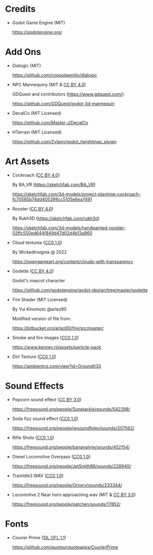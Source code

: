 
# Credits

* Godot Game Engine (MIT)

  https://godotengine.org/



# Add Ons



* Dialogic (MIT)

  https://github.com/coppolaemilio/dialogic


* NPC Mannequiny (MIT & [CC BY 4.0](https://creativecommons.org/licenses/by/4.0/))

  GDQuest and contributors (https://www.gdquest.com/)

  https://github.com/GDQuest/godot-3d-mannequin


* DecalCo (MIT Licensed)

  https://github.com/Master-J/DecalCo


* HTerrain (MIT Licensed)

  https://github.com/Zylann/godot_heightmap_plugin


# Art Assets

* Cockroach ([CC BY 4.0](https://creativecommons.org/licenses/by/4.0/))

  By BA_VR (https://sketchfab.com/BA_VR)

  https://sketchfab.com/3d-models/project-playtime-cockroach-fc70585b74dd405399cc5105e6ea7491

* Rooster ([CC BY 4.0](https://creativecommons.org/licenses/by/4.0/))

  By Rukh3D (https://sketchfab.com/rukh3d)

  https://sketchfab.com/3d-models/handpainted-rooster-02ffc550ed644f849d47d02d4b13a960


* Cloud textures ([CC0 1.0](https://creativecommons.org/publicdomain/zero/1.0/))

  By WickedInsignia @ 2022

  https://opengameart.org/content/clouds-with-transparency


* Godette ([CC BY 4.0](https://creativecommons.org/licenses/by/4.0/))

  Godot's mascot character

  https://github.com/godotengine/godot-design/tree/master/godette


* Fire Shader (MIT Licensed)

  By Yui Kinomoto @arlez80

  Modified version of file from:

  https://bitbucket.org/arlez80/fire/src/master/


* Smoke and fire images ([CC0 1.0](https://creativecommons.org/publicdomain/zero/1.0/))

  https://www.kenney.nl/assets/particle-pack


* Dirt Texture ([CC0 1.0](https://creativecommons.org/publicdomain/zero/1.0/))

  https://ambientcg.com/view?id=Ground033


# Sound Effects


* Popcorn sound effect ([CC BY 3.0](https://creativecommons.org/licenses/by/3.0/))

  https://freesound.org/people/Sunejackie/sounds/542398/


* Soda fizz sound effect ([CC0 1.0](https://creativecommons.org/publicdomain/zero/1.0/))

  https://freesound.org/people/jwsoundfoley/sounds/207562/


* Rifle Shots ([CC0 1.0](https://creativecommons.org/publicdomain/zero/1.0/))

  https://freesound.org/people/bananplyte/sounds/452154/


* Diesel Locomotive Overpass ([CC0 1.0](https://creativecommons.org/publicdomain/zero/1.0/))

  https://freesound.org/people/JetSmith88/sounds/228940/


* TrainIdle2.WAV ([CC0 1.0](https://creativecommons.org/publicdomain/zero/1.0/))

  https://freesound.org/people/Ornery/sounds/233344/


* Locomotive 2 Near horn approaching.wav (MIT & [CC BY 3.0](https://creativecommons.org/licenses/by/3.0/))

  https://freesound.org/people/patchen/sounds/17852/


# Fonts



* Courier Prime ([SIL OFL 1.1](https://github.com/quoteunquoteapps/CourierPrime/blob/master/OFL.txt))

  https://github.com/quoteunquoteapps/CourierPrime
